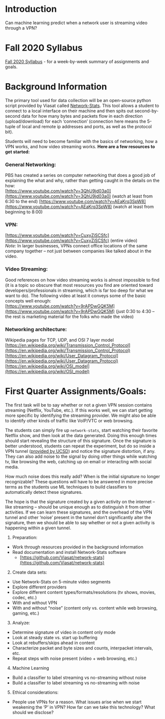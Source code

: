 # Introduction

Can machine learning predict when a network user is streaming video through a VPN?

# Fall 2020 Syllabus
[Fall 2020 Syllabus](Fall_2020_syllabus.html) - for a week-by-week summary of assignments and goals.


# Background Information
The primary tool used for data collection will be an open-source python script provided by Viasat called [Network-Stats](https://github.com/viasat/network-stats). This tool allows a student to connect to a local interface on their machine and then spits out second-by-second data for how many bytes and packets flow in each direction (upload/download) for each ‘connection’ (connection here means the 5-tuple of local and remote ip addresses and ports, as well as the protocol bit).

Students will need to become familiar with the basics of networking, how a VPN works, and how video streaming works.  **Here are a few resources to get started:** 

### General Networking:
PBS has created a series on computer networking that does a good job of explaining the what and why, rather than getting caught in the details on the how:  
[https://www.youtube.com/watch?v=3QhU9jd03a0](https://www.youtube.com/watch?v=3QhU9jd03a0) (watch at least from 6:30 to the end)
[https://www.youtube.com/watch?v=AEaKrq3SpW8](https://www.youtube.com/watch?v=AEaKrq3SpW8) (watch at least from beginning to 8:00)

### VPN:
[https://www.youtube.com/watch?v=CuxyZiSCSfc](https://www.youtube.com/watch?v=CuxyZiSCSfc) (entire video)  
*Note:* In larger  businesses, VPNs connect office locations of the same company together – not just between companies like talked about in the video.
 
### Video Streaming:
Good references on how video streaming works is almost impossible to find (it is a topic so obscure that most resources you find are oriented toward developers/professionals in streaming, which is far too deep for what we want to do). The following video at least it conveys some of the basic concepts well enough:  
[https://www.youtube.com/watch?v=9rAPDwGQK5M](https://www.youtube.com/watch?v=9rAPDwGQK5M) (just 0:30 to 4:30 – the rest is marketing material for the folks who made the video)

### Networking architecture:
Wikipedia pages for TCP, UDP, and OSI 7 layer model
[https://en.wikipedia.org/wiki/Transmission_Control_Protocol](https://en.wikipedia.org/wiki/Transmission_Control_Protocol)  
[https://en.wikipedia.org/wiki/User_Datagram_Protocol](https://en.wikipedia.org/wiki/User_Datagram_Protocol)  
[https://en.wikipedia.org/wiki/OSI_model](https://en.wikipedia.org/wiki/OSI_model)


# First Quarter Assignments/Goals:
The first task will be to say whether or not a given VPN session contains streaming (Netflix, YouTube, etc.). If this works well, we can start getting more specific by identifying the streaming provider. We might also be able to identify other kinds of traffic like VoIP/VTC or web browsing.

The students can simply fire up `network-stats`, start watching their favorite Netflix show, and then look at the data generated.  Doing this enough times should start revealing the structure of this signature. Once the signature is better understood, students can repeat the experiment, but do so inside a VPN tunnel ([provided by UCSD](https://blink.ucsd.edu/technology/network/connections/off-campus/VPN/index.html)) and notice the signature distortion, if any. They can also add noise to the signal by doing other things while watching tv, like browsing the web, catching up on email or interacting with social media. 

How much noise does this really add? When is the initial signature no longer recognizable? These questions will have to be answered in more precise terms as the students use ML techniques to build classifiers to automatically detect these signatures.

The hope is that the signature created by a given activity on the internet – like streaming – should be unique enough as to distinguish it from other activities. If we can learn these signatures, and the overhead of the VPN tunnel and other ‘noise’ present in the tunnel don’t significantly alter the signature, then we should be able to say whether or not a given activity is happening within a given tunnel.

1. Preparation:
  * Work through resources provided in the background information 
  * Read documentation and install Network-Stats software
    * [https://github.com/Viasat/network-stats](https://github.com/Viasat/network-stats)
2. Create data sets:
  * Use Network-Stats on 5-minute video segments
  * Explore different providers
  * Explore different content types/formats/resolutions (tv shows, movies, codec, etc.)
  * With and without VPN
  * With and without “noise” (content only vs. content while web browsing, gaming, etc.)
3. Analyze:
  * Determine signature of video in content only mode
  * Look at steady state vs. start up buffering
  * Look at rebuffers/skips ahead in content 
  * Characterize packet and byte sizes and counts, interpacket intervals, etc.
  * Repeat steps with noise present (video + web browsing, etc.)
4. Machine Learning
  * Build a classifier to label streaming vs no-streaming without noise
  * Build a classifier to label streaming vs no-streaming with noise
5. Ethical considerations:
  * People use VPNs for a reason. What issues arise when we start weakening the ‘P’ in VPN? How far can we take this technology? What should we disclose?
